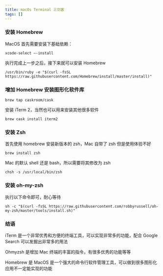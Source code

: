 ```yaml
---
title: macOs Terminal 三剑客
tags: []
---
```



### 安装 Homebrew

MacOS 首先需要安装下基础依赖：

    xcode-select —-install

执行完成上一步之后，接下来就可以安装 Homebrew

    /usr/bin/ruby -e "$(curl -fsSL https://raw.githubusercontent.com/Homebrew/install/master/install)"

### 增加 Homebrew 安装图形化软件库

    brew tap caskroom/cask

安装 iTerm 2，当然也可以用来安装其他很多软件

    brew cask install iterm2

### 安装 Zsh

首先使用 homebrew 安装新版本的 zsh，Mac 自带了 zsh 但是使用体验不好

    brew install zsh

Mac 的默认 shell 还是 bash，所以需要将其修改为 zsh

    chsh -s /usr/local/bin/zsh

### 安装 oh-my-zsh

执行以下命令即可，耐心等待

    sh -c "$(curl -fsSL https://raw.githubusercontent.com/robbyrussell/oh-my-zsh/master/tools/install.sh)"

### 结语

iTerm 是一个非常优秀和方便的终端工具，可以实现非常多的功能，配合 Google Search 可以发掘出非常多的用法

Ohmyzsh 是增加 Mac 终端的丰富的指令，有很多优秀的功能等等

Homebrew 是 MacOS 是一个强大的命令行软件管理工具，可以做到很多图形化应用不一定能实现的功能
